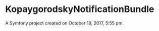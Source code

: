 KopaygorodskyNotificationBundle
===============================

A Symfony project created on October 19, 2017, 5:55 pm.
